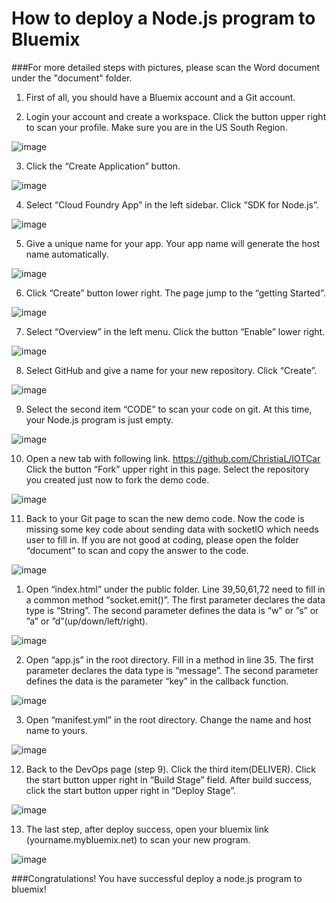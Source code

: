 How to deploy a Node.js program to Bluemix
==========================================

###For more detailed steps with pictures, please scan the Word document under the "document" folder.

1.	First of all, you should have a Bluemix account and a Git account. 

2.	Login your account and create a workspace.  Click the button upper right to scan your profile. Make sure you are in the US South Region.

![image](https://raw.githubusercontent.com/ChristiaL/IOTCar/master/public/images/1.png)

3.	Click the “Create Application” button. 

![image](https://raw.githubusercontent.com/ChristiaL/IOTCar/master/public/images/2.png)

4.	Select “Cloud Foundry App” in the left sidebar.  Click “SDK for Node.js”.

![image](https://raw.githubusercontent.com/ChristiaL/IOTCar/master/public/images/3.png)

5.	Give a unique name for your app. Your app name will generate the host name automatically.  

![image](https://raw.githubusercontent.com/ChristiaL/IOTCar/master/public/images/4.png)

6.	Click “Create” button lower right. The page jump to the “getting Started”.  

![image](https://raw.githubusercontent.com/ChristiaL/IOTCar/master/public/images/5.png)
 
7.	Select “Overview” in the left menu.  Click the button “Enable” lower right.

![image](https://raw.githubusercontent.com/ChristiaL/IOTCar/master/public/images/6.png)

8.	Select GitHub and give a name for your new repository. Click “Create”.

![image](https://raw.githubusercontent.com/ChristiaL/IOTCar/master/public/images/7.png)

9.	Select the second item “CODE” to scan your code on git. At this time, your  Node.js program is just empty. 

![image](https://raw.githubusercontent.com/ChristiaL/IOTCar/master/public/images/8.png)

10.	Open a new tab with following link. 
	https://github.com/ChristiaL/IOTCar
	Click the button “Fork” upper right in this page. Select the repository you created just now to fork the demo code.
	
![image](https://raw.githubusercontent.com/ChristiaL/IOTCar/master/public/images/9.png)

11.	Back to your Git page to scan the new demo code. Now the code is missing some key code about sending data with socketIO which needs user to fill in. If you are not good at coding, please open the folder “document” to scan and copy the answer to the code.

![image](https://raw.githubusercontent.com/ChristiaL/IOTCar/master/public/images/10.png)

  1)	Open “index.html” under the public folder. Line 39,50,61,72 need to fill in a  common method “socket.emit()”. The first parameter declares the data type is “String”. The second parameter defines the data is “w” or ”s” or ”a” or ”d”(up/down/left/right). 
  
![image](https://raw.githubusercontent.com/ChristiaL/IOTCar/master/public/images/11.png)

  2)	Open “app.js” in the root directory. Fill in a method in line 35. The first parameter declares the data type is “message”. The second parameter defines the data is the parameter “key” in the callback function. 
  
![image](https://raw.githubusercontent.com/ChristiaL/IOTCar/master/public/images/12.png)
	
  3)	Open “manifest.yml” in the root directory. Change the name and host name to yours.
  
![image](https://raw.githubusercontent.com/ChristiaL/IOTCar/master/public/images/13.png)

12.	Back to the DevOps page (step 9). Click the third item(DELIVER). Click the start button upper right in “Build Stage” field. After build success, click the start button upper right in “Deploy Stage”.  

![image](https://raw.githubusercontent.com/ChristiaL/IOTCar/master/public/images/14.png)

13.	 The last step, after deploy success, open your bluemix link (yourname.mybluemix.net) to scan your new program. 

![image](https://raw.githubusercontent.com/ChristiaL/IOTCar/master/public/images/15.png)

###Congratulations! You have successful deploy a node.js program to bluemix!

 



 




